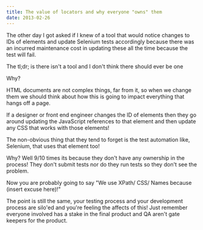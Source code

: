 ```yaml
---
title: The value of locators and why everyone "owns" them
date: 2013-02-26
--- 
```


The other day I got asked if I knew of a tool that would notice changes to IDs of elements and update Selenium tests accordingly because there was an incurred maintenance cost in updating these all the time because the test will fail.

The tl;dr; is there isn't a tool and I don't think there should ever be one

Why?

HTML documents are not complex things, far from it, so when we change them we should think about how this is going to impact everything that hangs off a page.

If a designer or front end engineer changes the ID of elements then they go around updating the JavaScript references to that element and then update any CSS that works with those elements!

The non-obvious thing that they tend to forget is the test automation like, Selenium, that uses that element too!

Why? Well 9/10 times its because they don't have any ownership in the process! They don't submit tests nor do they run tests so they don't see the problem.

Now you are probably going to say "We use XPath/ CSS/ Names because (insert excuse here)!"

The point is still the same, your testing process and your development process are silo'ed and you're feeling the affects of this! Just remember everyone involved has a stake in the final product and QA aren't gate keepers for the product. 